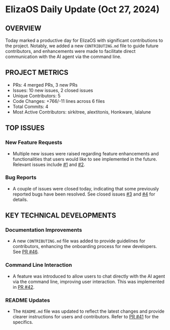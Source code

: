 # ElizaOS Daily Update (Oct 27, 2024)

## OVERVIEW 
Today marked a productive day for ElizaOS with significant contributions to the project. Notably, we added a new `CONTRIBUTING.md` file to guide future contributors, and enhancements were made to facilitate direct communication with the AI agent via the command line.

## PROJECT METRICS
- PRs: 4 merged PRs, 3 new PRs
- Issues: 10 new issues, 2 closed issues
- Unique Contributors: 5
- Code Changes: +766/-11 lines across 6 files
- Total Commits: 4
- Most Active Contributors: sirkitree, alextitonis, Honkware, lalalune

## TOP ISSUES
### New Feature Requests
- Multiple new issues were raised regarding feature enhancements and functionalities that users would like to see implemented in the future. Relevant issues include [#1](https://github.com/elizaos/eliza/issues/1) and [#2](https://github.com/elizaos/eliza/issues/2).

### Bug Reports
- A couple of issues were closed today, indicating that some previously reported bugs have been resolved. See closed issues [#3](https://github.com/elizaos/eliza/issues/3) and [#4](https://github.com/elizaos/eliza/issues/4) for details.

## KEY TECHNICAL DEVELOPMENTS
### Documentation Improvements
- A new `CONTRIBUTING.md` file was added to provide guidelines for contributors, enhancing the onboarding process for new developers. See [PR #46](https://github.com/elizaos/eliza/pull/46).

### Command Line Interaction
- A feature was introduced to allow users to chat directly with the AI agent via the command line, improving user interaction. This was implemented in [PR #42](https://github.com/elizaos/eliza/pull/42).

### README Updates
- The `README.md` file was updated to reflect the latest changes and provide clearer instructions for users and contributors. Refer to [PR #41](https://github.com/elizaos/eliza/pull/41) for the specifics.
